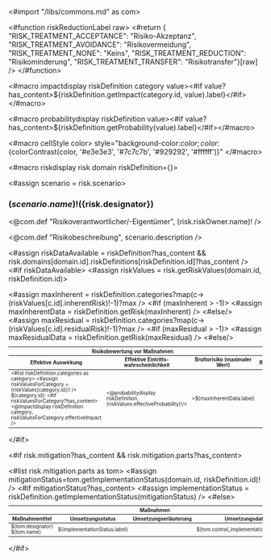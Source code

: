 <#import "/libs/commons.md" as com>

<#function riskReductionLabel raw>
  <#return { "RISK_TREATMENT_ACCEPTANCE": "Risiko-Akzeptanz",
      "RISK_TREATMENT_AVOIDANCE": "Risikovermeidung",
      "RISK_TREATMENT_NONE": "Keins",
      "RISK_TREATMENT_REDUCTION": "Risikominderung",
      "RISK_TREATMENT_TRANSFER": "Risikotransfer"}[raw] />
</#function>

<#macro impactdisplay riskDefinition category value><#if value?has_content><span style="color:${riskDefinition.getImpact(category.id, value).color}">${riskDefinition.getImpact(category.id, value).label}</span></#if></#macro>

<#macro probabilitydisplay riskDefinition value><#if value?has_content><span style="color:${riskDefinition.getProbability(value).color}">${riskDefinition.getProbability(value).label}</span></#if></#macro>

<#macro cellStyle color>
  style="background-color:${color};color:${colorContrast(color, '#e3e3e3', '#7c7c7b', '#929292', '#ffffff')}"
</#macro>


<#macro riskdisplay risk domain riskDefinition={}>
<div class="risk">

<#assign scenario = risk.scenario>

### ${(scenario.name)!} (${risk.designator})

<@com.def "Risikoverantwortlicher/-Eigentümer", (risk.riskOwner.name)! />

<@com.def "Risikobeschreibung", scenario.description />

<#assign riskDataAvailable = riskDefinition?has_content && risk.domains[domain.id].riskDefinitions[riskDefinition.id]?has_content />
<#if riskDataAvailable>
<#assign riskValues = risk.getRiskValues(domain.id, riskDefinition.id)>

<table class="table" style="width:100%;font-size:70%;">
<colgroup>
  <col span="1" style="width: 15%;">
  <col span="1" style="width: 10%;">
  <col span="1" style="width: 12%;">
  <col span="1" style="width: 51%;">
  <col span="1" style="width: 12%;">
</colgroup>
<thead>
<tr>
<th colspan="3">Risikobewertung vor Maßnahmen</th>
<th>Risikobehandlung</th>
<th colspan="1">Risikobewertung nach Maßnahmen</th>
</tr>
<tr>
<th>Effektive Auswirkung</th>
<th>Effektive Eintritts&shy;wahrscheinlichkeit</th>
<th>Bruttorisiko (maximaler Wert)</th>
<th>Risikobehandlungsoptionen</th>
<th>Nettorisiko (maximaler Wert)</th>
</tr>
</thead>
<tbody>
<tr>
<td>
<#list riskDefinition.categories as category>
<#assign riskValuesForCategory = (riskValues[category.id])! />
${category.id}:
<#if riskValuesForCategory?has_content>
<@impactdisplay riskDefinition category, riskValuesForCategory.effectiveImpact />
</#if>
<br/>
</#list>
</td>
<td><@probabilitydisplay riskDefinition, (riskValues.effectiveProbability)!/></td>
<#assign maxInherent = riskDefinition.categories?map(c->(riskValues[c.id].inherentRisk)!-1)?max />
<#if (maxInherent > -1)>
<#assign maxInherentData = riskDefinition.getRisk(maxInherent) />
<td <@dpRisk.cellStyle maxInherentData.color />>${maxInherentData.label}</td>
<#else/>
<td />
</#if>
<td>
<#list riskDefinition.categories as category>
${category.id}:
<#assign riskValuesForCategory = (riskValues[category.id])! />
<#if riskValuesForCategory?has_content>
${(riskValuesForCategory.riskTreatments?map(t->riskReductionLabel(t))?join(', '))!}
<#if (riskValuesForCategory.riskTreatmentExplanation)?has_content>
<br/>
${riskValuesForCategory.riskTreatmentExplanation}
</#if>
</#if>
<br/>
</#list>
</td>
<#assign maxResidual = riskDefinition.categories?map(c->(riskValues[c.id].residualRisk)!-1)?max />
<#if (maxResidual > -1)>
<#assign maxResidualData = riskDefinition.getRisk(maxResidual) />
<td <@dpRisk.cellStyle maxResidualData.color />>${maxResidualData.label}</td>
<#else/>
<td />
</#if>

</tr>
</tbody>
</table>

</#if>



<#if risk.mitigation?has_content && risk.mitigation.parts?has_content>
<table class="table " style="width:100%;font-size:70%;">
<colgroup>
  <col span="1" style="width: 40%;">
  <col span="1" style="width: 10%;">
  <col span="1" style="width: 40%;">
  <col span="1" style="width: 10%;">
</colgroup>
<thead>
<tr>
<th colspan="4">Maßnahmen</th>
</tr>
<tr>
<th>Maßnahmentitel</th>
<th>Umsetzungs&shy;status</th>
<th>Umsetzungserläuterung</th>
<th>Umset&shy;zungs&shy;datum</th>
</tr>
</thead>
<tbody>
<#list risk.mitigation.parts as tom>
<#assign mitigationStatus=tom.getImplementationStatus(domain.id, riskDefinition.id)! />
<tr>
<td>${tom.designator} ${tom.name}</td>
<#if mitigationStatus?has_content>
<#assign implementationStatus = riskDefinition.getImplementationStatus(mitigationStatus) />
<td style="color:${implementationStatus.color}">${implementationStatus.label}</td>
<#else>
<td></td>
</#if>
<td>${tom.control_implementation_explanation!}</td>
<td>${(tom.control_implementation_date?date.iso)!}</td>
</tr>
</#list>
</tbody>
</table>

</#if>
</div>
</#macro>